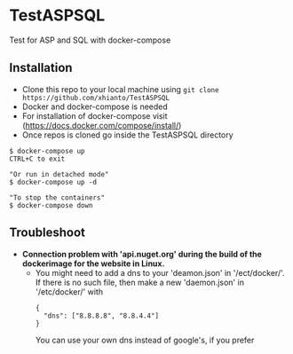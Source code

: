 # TestASPSQL
Test for ASP and SQL with docker-compose

## Installation
- Clone this repo to your local machine using `git clone https://github.com/xhianto/TestASPSQL`
- Docker and docker-compose is needed
- For installation of docker-compose visit (https://docs.docker.com/compose/install/)
- Once repos is cloned go inside the TestASPSQL directory
```shell
$ docker-compose up
CTRL+C to exit
```
```shell
"Or run in detached mode"
$ docker-compose up -d

"To stop the containers"
$ docker-compose down
```

## Troubleshoot
- **Connection problem with 'api.nuget.org' during the build of the dockerimage for the website in Linux.**
  - You might need to add a dns to your 'deamon.json' in '/ect/docker/'. If there is no such file, then make a new 'daemon.json' in '/etc/docker/' with
    ```shell
    {
      "dns": ["8.8.8.8", "8.8.4.4"]
    }
    ```
    You can use your own dns instead of google's, if you prefer
